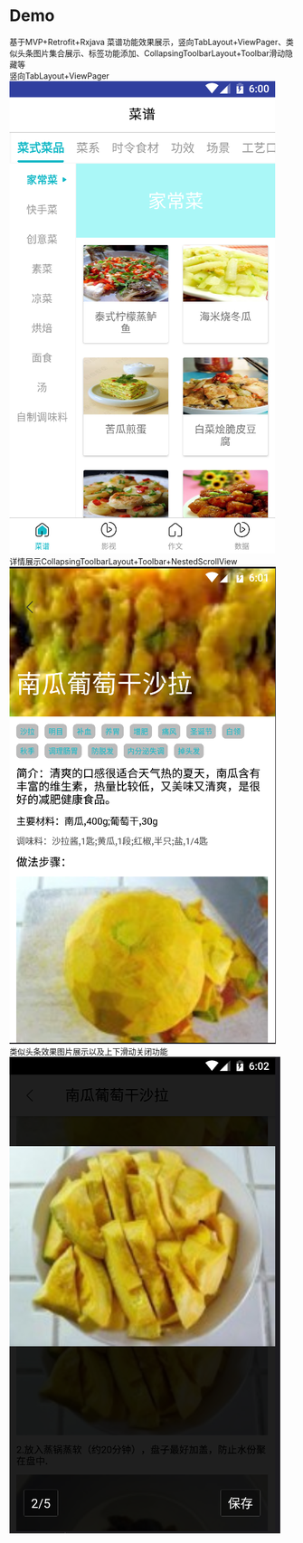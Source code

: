 # Demo
基于MVP+Retrofit+Rxjava 菜谱功能效果展示，竖向TabLayout+ViewPager、类似头条图片集合展示、标签功能添加、CollapsingToolbarLayout+Toolbar滑动隐藏等<br>
  竖向TabLayout+ViewPager<br>
  ![image](https://github.com/JakeCheng/Demo/blob/master/app/src/main/res/phone/view_cookbook.png)<br>
详情展示CollapsingToolbarLayout+Toolbar+NestedScrollView<br>
  ![image](https://github.com/JakeCheng/Demo/blob/master/app/src/main/res/phone/view_cook_book_detail.png)<br>
  类似头条效果图片展示以及上下滑动关闭功能<br>
  ![image](https://github.com/JakeCheng/Demo/blob/master/app/src/main/res/phone/view_cook_book_move_close.png)<br>

